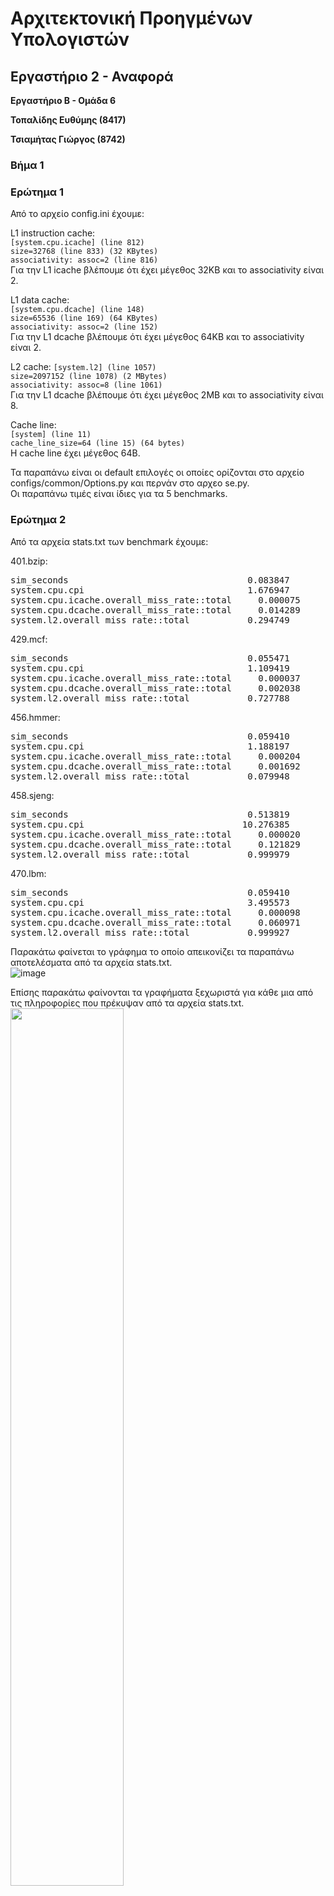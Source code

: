 # Αρχιτεκτονική Προηγμένων Υπολογιστών
## Εργαστήριο 2 - Αναφορά

**Εργαστήριο Β - Ομάδα 6**

**Τοπαλίδης Ευθύμης  (8417)**

**Τσιαμήτας Γιώργος  (8742)**

### Βήμα 1
### Ερώτημα 1
Από το αρχείο config.ini έχουμε:

L1 instruction cache:  
```[system.cpu.icache] (line 812)```  
```size=32768 (line 833) (32 KBytes)```  
```associativity: assoc=2 (line 816)```  
Για την L1 icache βλέπουμε ότι έχει μέγεθος 32KB και το associativity είναι 2.

L1 data cache:  
```[system.cpu.dcache] (line 148)```  
```size=65536 (line 169) (64 KBytes)```  
```associativity: assoc=2 (line 152)```  
Για την L1 dcache βλέπουμε ότι έχει μέγεθος 64KB και το associativity είναι 2.

L2 cache:
```[system.l2] (line 1057)```  
```size=2097152 (line 1078) (2 MBytes)```  
```associativity: assoc=8 (line 1061)```  
Για την L1 dcache βλέπουμε ότι έχει μέγεθος 2MB και το associativity είναι 8.

Cache line:  
```[system] (line 11)```  
```cache_line_size=64 (line 15) (64 bytes)```  
Η cache line έχει μέγεθος 64B.

Τα παραπάνω είναι οι default επιλογές οι οποίες ορίζονται στο αρχείο configs/common/Options.py και περνάν στο αρχεο se.py.  
Οι παραπάνω τιμές είναι ίδιες για τα 5 benchmarks.

### Ερώτημα 2
Από τα αρχεία stats.txt των benchmark έχουμε:

401.bzip:  
<pre>
sim_seconds                                  0.083847                       # Number of seconds simulated (line 12)
system.cpu.cpi                               1.676947                       # CPI: cycles per instruction (line 16)
system.cpu.icache.overall_miss_rate::total     0.000075                       # miss rate for overall accesses (line 347)
system.cpu.dcache.overall_miss_rate::total     0.014289                       # miss rate for overall accesses (line 124)
system.l2.overall_miss_rate::total           0.294749                       # miss rate for overall accesses (line 510)
</pre>

429.mcf:  
<pre>
sim_seconds                                  0.055471                       # Number of seconds simulated (line 12)
system.cpu.cpi                               1.109419                       # CPI: cycles per instruction (line 16)
system.cpu.icache.overall_miss_rate::total     0.000037                       # miss rate for overall accesses (line 332)
system.cpu.dcache.overall_miss_rate::total     0.002038                       # miss rate for overall accesses (line 124)
system.l2.overall_miss_rate::total           0.727788                       # miss rate for overall accesses (line 495)
</pre>

456.hmmer:  
<pre>
sim_seconds                                  0.059410                       # Number of seconds simulated (line 12)
system.cpu.cpi                               1.188197                       # CPI: cycles per instruction (line 16)
system.cpu.icache.overall_miss_rate::total     0.000204                       # miss rate for overall accesses (line 348)
system.cpu.dcache.overall_miss_rate::total     0.001692                       # miss rate for overall accesses (line 124)
system.l2.overall_miss_rate::total           0.079948                       # miss rate for overall accesses (line 512)
</pre>

458.sjeng:  
<pre>
sim_seconds                                  0.513819                       # Number of seconds simulated (line 12)
system.cpu.cpi                              10.276385                       # CPI: cycles per instruction (line 16)
system.cpu.icache.overall_miss_rate::total     0.000020                       # miss rate for overall accesses (line 345)
system.cpu.dcache.overall_miss_rate::total     0.121829                       # miss rate for overall accesses (line 124)
system.l2.overall_miss_rate::total           0.999979                       # miss rate for overall accesses (line 507)
</pre>

470.lbm:  
<pre>
sim_seconds                                  0.059410                       # Number of seconds simulated (line 12)
system.cpu.cpi                               3.495573                       # CPI: cycles per instruction (line 16)
system.cpu.icache.overall_miss_rate::total     0.000098                       # miss rate for overall accesses (line 347)
system.cpu.dcache.overall_miss_rate::total     0.060971                       # miss rate for overall accesses (line 124)
system.l2.overall_miss_rate::total           0.999927                       # miss rate for overall accesses (line 509)
</pre>

Παρακάτω φαίνεται το γράφημα το οποίο απεικονίζει τα παραπάνω αποτελέσματα από τα αρχεία stats.txt.  
![image](https://github.com/gtsiamit/Computer-Architecture/blob/main/Lab_2/charts/images/vima_1.png)

Επίσης παρακάτω φαίνονται τα γραφήματα ξεχωριστά για κάθε μια από τις πληροφορίες που πρέκυψαν από τα αρχεία stats.txt.  
<img src="https://github.com/gtsiamit/Computer-Architecture/blob/main/Lab_2/charts/images/vima_1_sim_sec.png" width="60%" height="60%">
<img src="https://github.com/gtsiamit/Computer-Architecture/blob/main/Lab_2/charts/images/vima_1_cpi.png" width="60%" height="60%">
<img src="https://github.com/gtsiamit/Computer-Architecture/blob/main/Lab_2/charts/images/vima_1_l1i_miss_rate.png" width="60%" height="60%">
<img src="https://github.com/gtsiamit/Computer-Architecture/blob/main/Lab_2/charts/images/vima_1_l1d_miss_rate.png" width="60%" height="60%">
<img src="https://github.com/gtsiamit/Computer-Architecture/blob/main/Lab_2/charts/images/vima_1_l2_miss_rate.png" width="60%" height="60%">

Παρατηρούμε ότι τα benchmarks 458.sjeng και 470.lbm έχουν μεγαλύτερα simulation seconds και cpi σχετικά με τα άλλα benchmarks. Επίσης παρατηρούμε ότι για αυτά τα 2 benchmarks έχουμε μεγαλύτερα L2 miss rates σε σχέση με τα άλλα. Κάθε φορά που υπάρχει miss στις L1 και L2 υπάρχει και miss penalty. Η L2 cache είναι πιο αργή από την L1 cache. Άρα αφού το miss rate της L2 cache σε αυτές τις περιπτώσεις είναι μεγαλύτερο είναι αναμενόμενο να είναι μεγαλύτεροι οι χρόνοι εκτέλεσης και τα cpi.

### Ερώτημα 3

Από το αρχείο Options.py στο οποο ορίζονται κάποιες παράμετροι οι οποίοι περνάνε στο αρχείο se.py βλέπουμε ότι το default cpu clock είναι 2GHz οπότε τρέχουμε τα benchmarks με clock 1GHz και με το flag --cpu-clock=1GHz.

Από τα αρχεία stats.txt και για όλα τα benchmarks στις αντίστοιχες γραμμές κώδικα έχουμε:  
cpu clock 1GHz:  
```system.clk_domain.clock                          1000                       # Clock period in ticks```  
```system.cpu_clk_domain.clock                      1000                       # Clock period in ticks```

cpu clock 2GHz:
```system.clk_domain.clock                          1000                       # Clock period in ticks```  
```system.cpu_clk_domain.clock                       500                       # Clock period in ticks```

Αυτό που αλλάζει είναι το system.cpu_clk_domain.clock. Ενώ το system.clk_domain.clock παραμένει ίδιο. Αυτό το οποίο χρονίζεται στα 1GHz (system.clk_domain.clock) είναι το clock που έχει σχέση με τα components του συστήματος (η συχνότητα στην οποία λειτουργουν τα components του συστήματος). Αυτό το οποίο χρονίζεται στα 2GHz είναι το cpu (η συχνότητα λειτουργίας των block του cpu). Σε αυτό το συμπέρασμα βοήθησαν και οι πληροφορίες από τα αρχεία se.py, configs/common/Options.py, config.ini.

Από τα αρχεα config.json έχουμε:

Για το benchmark 401.bzip:  
cpu clock 1GHz:  
<pre>
"clk_domain": {
            "type": "SrcClockDomain",
            "cxx_class": "SrcClockDomain",
            "name": "clk_domain",
            "path": "system.clk_domain",
            "clock": [
                1000
            ],
(line 81 - line 88)
</pre>

<pre>
"cpu_clk_domain": {
            "type": "SrcClockDomain",
            "cxx_class": "SrcClockDomain",
            "name": "cpu_clk_domain",
            "path": "system.cpu_clk_domain",
            "clock": [
                1000
            ],
(line 1424 - line 1431)
</pre>

cpu clock 2GHz:  
<pre>
"clk_domain": {
            "type": "SrcClockDomain",
            "cxx_class": "SrcClockDomain",
            "name": "clk_domain",
            "path": "system.clk_domain",
            "clock": [
                1000
            ],
(line 81 - line 88)
</pre>

<pre>
cpu_clk_domain": {
            "type": "SrcClockDomain",
            "cxx_class": "SrcClockDomain",
            "name": "cpu_clk_domain",
            "path": "system.cpu_clk_domain",
            "clock": [
                500
            ],
(line 1424 - line 1431)
</pre>

Οι ίδιες πληροφορίες υπάρχουν και για τα άλλα benchmarks στις αντίστοιχες γραμμές κώδικα.  
Από τα παραπάνω επαληθεύονται και από το αρχείο config.json ότι στα 1GHz χρονίζεται το σύστημα (componenets συστήματος) και στα 2GHz χρονίζεται το cpu.  
Αν προσθέσουμε άλλον ένα επεξεργαστή η συχνότητα του θα είναι ίδια δηλαδή 1GHz ή 2GHz αναλόγως την τιμή που έχει το flag --cpu-clock.

Από τα αρχεα stats.txt για cpu clock 1GHz έχουμε:  
401.bzip:  
```sim_seconds                                  0.160703                       # Number of seconds simulated (line 12)```  
```system.cpu.cpi                               1.607035                       # CPI: cycles per instruction (line 16)```

429.mcf:  
```sim_seconds                                  0.109233                       # Number of seconds simulated (line 12)```  
```system.cpu.cpi                               1.092334                       # CPI: cycles per instruction (line 16)```

456.hmmer:  
```sim_seconds                                  0.118547                       # Number of seconds simulated (line 12)```  
```system.cpu.cpi                               1.185466                       # CPI: cycles per instruction (line 16)```

458.sjeng:  
```sim_seconds                                  0.705453                       # Number of seconds simulated (line 12)```  
```system.cpu.cpi                               7.054533                       # CPI: cycles per instruction (line 16)```

470.lbm:  
```sim_seconds                                  0.262248                       # Number of seconds simulated (line 12)```  
```system.cpu.cpi                               2.622476                       # CPI: cycles per instruction (line 16)```


401.bzip: Μείωση χρόνου στο: 0.083847/0.160703 = 52.17%  
429.mcf: Μείωση χρόνου στο: 0.055471/0.109233 = 50.78%  
456.hmmer: Μείωση χρόνου στο: 0.059410/0.118547 = 50.11%  
458.sjeng: Μείωση χρόνου στο: 0.513819/0.705453 = 72.83%  
470.lbm: Μείωση χρόνου στο: 0.059410/0.262248 = 22.65%

Παραπάνω βλέπουμε τον χρόνο με clock στα 2GHz σαν ποσοστό του χρόνου με clock στα 1GHz. Παρατηρούμε ότι σε 3 από τα benchmarks το ποσοστό είναι αρκετά κοντά στο 50% ενώ στα άλλα 2 benchmarks δε είναι. Άρα δεν υπάρχει τέλειο scaling. Συνεπώς διπλάσιο clock δεν σημαίνει απαραίτητα μισός χρόνος. Γενικά δεν υπάρχει πάντα τέλειο scaling του cpu frequency με τον χρόνο εκτέλεσης γιατί ο χρόνος εκτέλεσης εξαρτάται και από παράγοντες όπως το width του CPU data bus, η καθυστέρησηη της μνήμης και η αρχιτεκτονική της cache. Επίσης παίζει ρόλο και το cpi. Ενώ εάν ο επεξεργαστής χρησιμοποιεί παραλληλία τότε είναι πιο γρήγορος και δεν ισχύει η αναλογία clock με time.

### Βήμα 2
### Ερώτημα 1




### Ερώτημα 2
Γενικά για την απόδοση της μνήμης cache ισχύει ο τύπος:  
```Average memory-access time = Hit time + (Miss rate * Miss penalty)```  
Όσο μειώνεται αυτός ο αριθμός βελτιώνεται και η τιμή του cpi. Άρα η μείωση του cpi επιτυγχάνεται με μείωση του miss rate, του miss penalty  του hit time.

Παρακάτω φαίνονται τα διαγράμματα του cpi σε σχέση με το L1 instruction size και το L1 instruction associativity αντίστοιχα:  
<img src="https://github.com/gtsiamit/Computer-Architecture/blob/main/Lab_2/charts/images/L1i_size.png" width="49%" height="49%"> <img src="https://github.com/gtsiamit/Computer-Architecture/blob/main/Lab_2/charts/images/L1i_associativity.png" width="49%" height="49%">

Παρακάτω φαίνονται τα διαγράμματα του cpi σε σχέση με το L1 data size και το L1 data associativity αντίστοιχα:  
<img src="https://github.com/gtsiamit/Computer-Architecture/blob/main/Lab_2/charts/images/L1d_size.png" width="49%" height="49%"> <img src="https://github.com/gtsiamit/Computer-Architecture/blob/main/Lab_2/charts/images/L1d_associativity.png" width="49%" height="49%">

Παρακάτω φαίνονται τα διαγράμματα του cpi σε σχέση με το L2 size και το L2 associativity αντίστοιχα:  
<img src="https://github.com/gtsiamit/Computer-Architecture/blob/main/Lab_2/charts/images/L2_size.png" width="49%" height="49%"> <img src="https://github.com/gtsiamit/Computer-Architecture/blob/main/Lab_2/charts/images/L2_associativity.png" width="49%" height="49%">

Τρέξαμε τα benchmarks για τις τιμές που φαίνονται στα διαγράμματα. Πιο συγκεκριμένα γίνεται αλλαγή των παραγόντων L1 icache size, L1 dcache size, L1 icache associativity, L1 dcache associativity, L2 cache size και L2 cache associativity. Παρατηρούμε ότι οι αλλαγές των τιμών του κάθε παράγοντα έχουν αρκετά μικρή επίδραση στην απόδοση των brnchmark και σε κάποιες περιπτώσεις δεν επηρεάζουν καθόλου την απόδοση των benchmark. Αυτό συμβαίνει επειδή αλλάζουμε κάθε τιμή ξεχωριστά. Όπως αναφέρθηκε στο προηγούμενο ερώτημα η αύξηση του μεγέθους της μνήμης cache μειώνει τα capacity και conflict misses όμως αυτή η αύξηση του μεγέθους της μνήμης έχει ως αποτέλεσμα την αύξηση του access time και άρα την αύξηση του hit time. Επίσης η αύξηση του associativity βοηθάει στην μείωση των conflict misses όμως η αύξηση του associativity οδηγεί στην ανάγκη για μεγλο όγκο συνδυασμών και αυτό μπορεί να αυξήσει το hit time.
Συνεπώς από τα παραπάνω βλέπουμε ότι χρειάζονται να γίνουν κάποιοι συνδυασμοί των παραπάνω παραγόντων ώστε να υπάρξουν καλύτερα αποτελέσματα στην απόδοση των benchmark.

Παρακάτω φαίνεται το διάγραμμα του cpi σε σχέση με το cache line size:  
<img src="https://github.com/gtsiamit/Computer-Architecture/blob/main/Lab_2/charts/images/cache_line_size.png" width="85%" height="85%">  
Βλέπουμε ότι η αύξηση του cache line size στα benchmarks είχε σαν αποτέλεσμα την μείωση της τιμής του cpi σε άλλες περιπτώσεις περισσότερο και σε άλλες λιγότερο. Στα benchmark 458.sjeng και 470.lbm βλέπουμε σημαντική μείωση του cpi. Επίσης στο benchmark 429.mcf παρατηρούμε ότι για 32B, 64B, 128B η τιμή του cpi είναι 1.250269, 1.109419 και 1.085983 όπου είναι μια τιμή αρκετά κοντά στο 1. Όπως αναφέρθηκε στο προηγούμενο ερώτημα η αύξηση του cache line size είναι ένας τρόπος να μειωθεί το miss rate καθώς μειώνονται τα compulsory misses. Η αύξηση του cache line size ομως γίνεται μέσα κάποια όρια γιατί όταν το μέγεθος των block είναι μεγαλύτερο μπορεί να αυξηθεί το miss penalty και το hit time. Συνήθως επιλέγονται τιμές 16-128 bytes.
